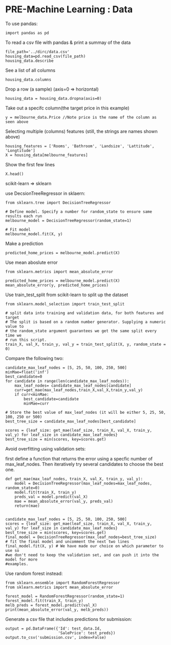 # PRE-Machine Learning : Data

To use pandas:

```
import pandas as pd
```

To read a csv file with pandas & print a summay of the data

```
file_path='../dirc/data.csv'
housing_data=pd.read_csv(file_path)
housing_data.describe
```

See a list of all columns

```
housing_data.columns
```

Drop a row (a sample) (axis=0 => horizontal)

```
housing_data = housing_data.dropna(axis=0)
```

Take out a specifc column(the target price in this example)&#x20;

```
y = melbourne_data.Price //Note price is the name of the column as seen above
```

Selecting multiple (columns) features (still, the strings are names shown above)

```
housing_features = ['Rooms', 'Bathroom', 'Landsize', 'Lattitude', 'Longtitude']
X = housing_data[melbourne_features]
```

Show the first few lines&#x20;

```
X.head()
```

scikit-learn => sklearn

use DecsionTreeRegressor in sklaern:

```
from sklearn.tree import DecisionTreeRegressor

# Define model. Specify a number for random_state to ensure same results each run
melbourne_model = DecisionTreeRegressor(random_state=1)

# Fit model
melbourne_model.fit(X, y)
```

Make a prediction

```
predicted_home_prices = melbourne_model.predict(X)
```

Use mean aboslute error

```
from sklearn.metrics import mean_absolute_error

predicted_home_prices = melbourne_model.predict(X)
mean_absolute_error(y, predicted_home_prices)
```

Use train\_test\_split from scikit-learn to split up the dataset

```
from sklearn.model_selection import train_test_split

# split data into training and validation data, for both features and target
# The split is based on a random number generator. Supplying a numeric value to
# the random_state argument guarantees we get the same split every time we
# run this script.
train_X, val_X, train_y, val_y = train_test_split(X, y, random_state = 0)
```

Compare the following two:&#x20;

```
candidate_max_leaf_nodes = [5, 25, 50, 100, 250, 500]
minMae=float('inf')
best_candidate=0
for candidate in range(len(candidate_max_leaf_nodes)):
    max_leaf_nodes= candidate_max_leaf_nodes[candidate]
    curr=get_mae(max_leaf_nodes,train_X,val_X,train_y,val_y)
    if curr<minMae:
        best_candidate=candidate
        minMae=curr
    
# Store the best value of max_leaf_nodes (it will be either 5, 25, 50, 100, 250 or 500)
best_tree_size = candidate_max_leaf_nodes[best_candidate]
```

```
scores = {leaf_size: get_mae(leaf_size, train_X, val_X, train_y, val_y) for leaf_size in candidate_max_leaf_nodes}
best_tree_size = min(scores, key=scores.get)
```

Avoid overfitting using validation sets:

first define a function that returns the error using a specfic number of max\_leaf\_nodes. Then iteratively try several candidates to choose the best one.&#x20;

```
def get_mae(max_leaf_nodes, train_X, val_X, train_y, val_y):
    model = DecisionTreeRegressor(max_leaf_nodes=max_leaf_nodes, random_state=0)
    model.fit(train_X, train_y)
    preds_val = model.predict(val_X)
    mae = mean_absolute_error(val_y, preds_val)
    return(mae)
    
    
candidate_max_leaf_nodes = [5, 25, 50, 100, 250, 500]    
scores = {leaf_size: get_mae(leaf_size, train_X, val_X, train_y, val_y) for leaf_size in candidate_max_leaf_nodes}
best_tree_size = min(scores, key=scores.get)
final_model = DecisionTreeRegressor(max_leaf_nodes=best_tree_size)
# fit the final model and uncomment the next two lines
final_model.fit(X, y) # We have made our choice on which parameter to use so
#we don't need to keep the validation set, and can push it into the model for more 
#examples.
```



Use random forest instead:&#x20;

```
from sklearn.ensemble import RandomForestRegressor
from sklearn.metrics import mean_absolute_error

forest_model = RandomForestRegressor(random_state=1)
forest_model.fit(train_X, train_y)
melb_preds = forest_model.predict(val_X)
print(mean_absolute_error(val_y, melb_preds))
```



Generate a csv file that includes predictions for submission:

```
output = pd.DataFrame({'Id': test_data.Id,
                       'SalePrice': test_preds})
output.to_csv('submission.csv', index=False)
```
